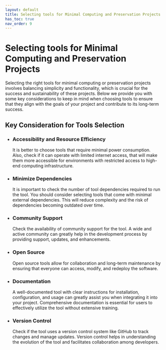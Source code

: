 ```yaml
---
layout: default
title: Selecting tools for Minimal Computing and Preservation Projects
has_toc: true
nav_order: 9
---
```


# Selecting tools for Minimal Computing and Preservation Projects

Selecting the right tools for minimal computing or preservation projects involves balancing simplicity and functionality, which is crucial for the success and sustainability of these projects. Below we provide you with some key considerations to keep in mind when choosing tools to ensure that they align with the goals of your project and contribute to its long-term success.
 
## Key Consideration for Tools Selection

- ### Accessibility and Resource Efficiency
    It is better to choose tools that require minimal power consumption. Also, check if it can operate with limited internet access, that will make them more accessible for environments with restricted access to high-end computing infrastructure.

- ### Minimize Dependencies
    It is important to check the number of tool dependencies required to run the tool. You should consider selecting tools that come with minimal external dependencies. This will reduce complexity and the risk of dependencies becoming outdated over time.

- ### Community Support
    Check the availability of community support for the tool. A wide and active community can greatly help in the development process by providing support, updates, and enhancements.
    
- ### Open Source
    Open source tools allow for collaboration and long-term maintenance by ensuring that everyone can access, modify, and redeploy the software.

- ### Documentation
    A well-documented tool with clear instructions for installation, configuration, and usage can greatly assist you when integrating it into your project. Comprehensive documentation is essential for users to effectively utilize the tool without extensive training.

- ### Version Control
    Check if the tool uses a version control system like GitHub to track changes and manage updates. Version control helps in understanding the evolution of the tool and facilitates collaboration among developers.
